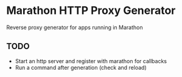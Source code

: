 Marathon HTTP Proxy Generator
===================

Reverse proxy generator for apps running in Marathon

## TODO

* Start an http server and register with marathon for callbacks
* Run a command after generation (check and reload)
